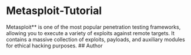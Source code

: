 # Metasploit-Tutorial
Metasploit** is one of the most popular penetration testing frameworks, allowing you to execute a variety of exploits against remote targets. It contains a massive collection of exploits, payloads, and auxiliary modules for ethical hacking purposes.  ## Author
